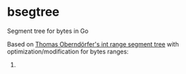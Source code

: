 # bsegtree
Segment tree for bytes in Go

Based on [Thomas Oberndörfer's int range segment tree](https://github.com/toberndo/go-stree) with optimization/modification for bytes ranges:

1. 
